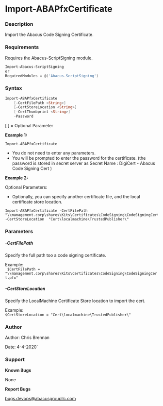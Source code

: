 # Import-ABAPfxCertificate #

### Description ###
Import the Abacus Code Signing Certificate.


### Requirements ###
Requires the Abacus-ScriptSigning module.

```powershell
Import-Abacus-ScriptSigning
or
RequiredModules = @('Abacus-ScriptSigning')
```

### Syntax ###
```powershell
Import-ABAPfxCertificate
    [-CertFilePath <String>]
    [-CertStoreLocation <String>]
    [-CertThumbprint <String>]
    -Password
```
 [ ] = Optional Parameter
 
**Example 1:**

```
Import-ABAPfxCertificate
```

* You do not need to enter any parameters.
* You will be prompted to enter the password for the certificate. (the password is stored in secret server as Secret Name :   DigiCert - Abacus Code Signing Cert )


**Example 2:** 


Optional Parameters:

* Optionally, you can specify another certificate file, and the local certificate store location. 

```
Import-ABAPfxCertificate -CertFilePath "\\management.corp\shares\Kits\Certificates\CodeSigning\CodeSigningCert.pfx" -CertStoreLocation  "Cert\localmachine\TrustedPublisher\" 
```

### Parameters 

##### -CertFilePath

Specify the full path too a code signing certificate.

Example:  
` $CertFilePath = "\\management.corp\shares\Kits\Certificates\CodeSigning\CodeSigningCert.pfx"`
  
  
##### -CertStoreLocation  

Specify the LocalMachine Certificate Store location to import the cert.

Example:  
` $CertStoreLocation = "Cert\localmachine\TrustedPublisher\"  `
   


### Author ###
Author: Chris Brennan

Date: 4-4-2020`

### Support ###
**Known Bugs**

None

**Report Bugs**

bugs.devops@abacusgroupllc.com
